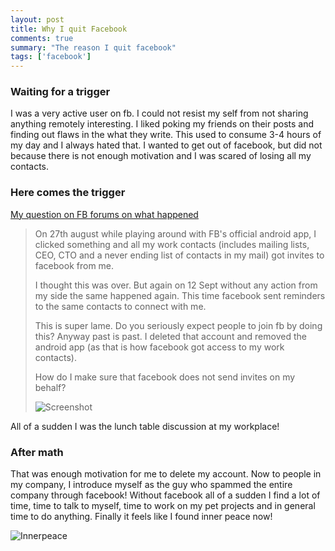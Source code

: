 ```yaml
---
layout: post
title: Why I quit Facebook
comments: true
summary: "The reason I quit facebook"
tags: ['facebook']
---
```


### Waiting for a trigger

I was a very active user on fb. I could not resist my self from not sharing anything remotely interesting. I liked poking my friends on their posts and finding out flaws in the what they write. This used to consume 3-4 hours of my day and I always hated that. I wanted to get out of facebook, but did not because there is not enough motivation and I was scared of losing all my contacts.

### Here comes the trigger

[My question on FB forums on what happened](https://www.facebook.com/help/community/question/?id=1486991664886971)
>On 27th august while playing around with FB's official android app, I clicked something and all my work contacts (includes
>mailing lists, CEO, CTO and a never ending list of contacts in my mail) got invites to facebook from me.
>
>I thought this was over. But again on 12 Sept without any action from my side the same happened again. This time facebook sent reminders to the same contacts to connect with me.
>
>
>This is super lame. Do you seriously expect people to join fb by doing this? Anyway past is past. I deleted that account and removed the android app (as that is how facebook got access to my work contacts).
>
>How do I make sure that facebook does not send invites on my behalf?
>
>![Screenshot](https://fbcdn-dragon-a.akamaihd.net/hphotos-ak-xpa1/t39.2229-6/851536_1486989024887235_1467170772_n.jpg "An example spam mail")

All of a sudden I was the lunch table discussion at my workplace!

### After math

That was enough motivation for me to delete my account. Now to people in my company, I introduce myself as the guy who spammed the entire company through facebook! Without facebook all of a sudden I find a lot of time, time to talk to myself, time to work on my pet projects and in general time to do anything. Finally it feels like I found inner peace now!

![Innerpeace](http://www.agirlandagluegun.com/wp-content/uploads/2014/07/vlcsnap-2009-06-28-20h46m58s178.png-for-web-normal.jpg "Inner peace")
